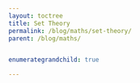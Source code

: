 ```yaml
---
layout: toctree
title: Set Theory
permalink: /blog/maths/set-theory/
parent: /blog/maths/


enumerategrandchild: true

---
```

